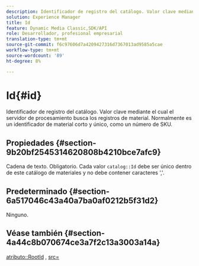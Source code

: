 ```yaml
---
description: Identificador de registro del catálogo. Valor clave mediante el cual el servidor de procesamiento busca los registros de material. Normalmente es un identificador de material corto y único, como un número de SKU.
solution: Experience Manager
title: Id
feature: Dynamic Media Classic,SDK/API
role: Desarrollador, profesional empresarial
translation-type: tm+mt
source-git-commit: f6c97606d7a4209427316d7367013ad9585a5cae
workflow-type: tm+mt
source-wordcount: '89'
ht-degree: 8%

---
```



# Id{#id}

Identificador de registro del catálogo. Valor clave mediante el cual el servidor de procesamiento busca los registros de material. Normalmente es un identificador de material corto y único, como un número de SKU.

## Propiedades {#section-9b20bf2545314620808b4210bce7afc9}

Cadena de texto. Obligatorio. Cada valor `catalog::Id` debe ser único dentro de este catálogo de materiales y no debe contener caracteres &#39;,&#39;.

## Predeterminado {#section-6a517046c43a40a7ba0af0212b5f31d2}

Ninguno.

## Véase también {#section-4a44c8b070674ce3a7f2c13a3003a14a}

[atributo::RootId](../../../../../ir-api/material-cat/image-rendering-api-ref/c-ir-material-catalog/c-ir-attributes-reference/r-ir-rootid.md#reference-54b42b7125824be593378c1accb70d5a) ,  [src=](../../../../../ir-api/http-protocol/image-rendering-api-ref/c-ir-http-protocol-ref/c-ir-http-protocol-command-reference/r-ir-src.md#reference-62c98abad22149d68d405ed6aaff8272)
